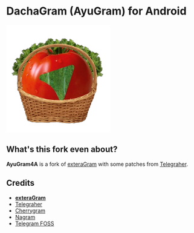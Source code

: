 # DachaGram (AyuGram) for Android

![DachaGram Logo](.github/DachaGram.png)

## What's this fork even about?


**AyuGram4A** is a fork of [exteraGram](https://github.com/exteraSquad/exteraGram) with
some patches from [Telegraher](https://github.com/nikitasius/Telegraher).

## Credits

- **[exteraGram](https://github.com/exteraSquad/exteraGram)**
- [Telegraher](https://github.com/nikitasius/Telegraher)
- [Cherrygram](https://github.com/arsLan4k1390/Cherrygram)
- [Nagram](https://github.com/NextAlone/Nagram)
- [Telegram FOSS](https://github.com/Telegram-FOSS-Team/Telegram-FOSS)
